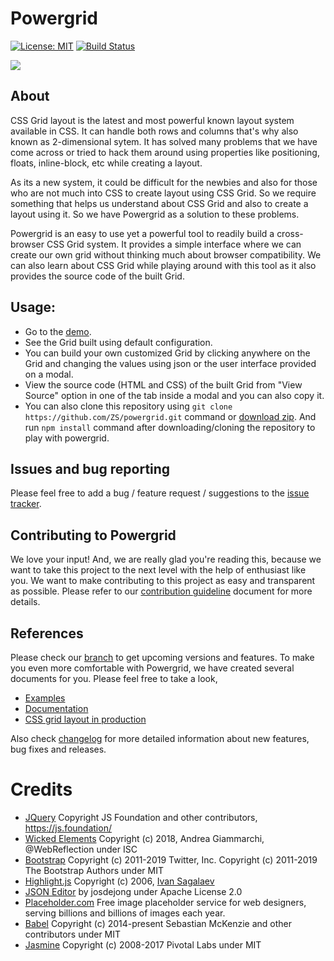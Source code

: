 # Powergrid
[![License: MIT](https://img.shields.io/badge/License-MIT-yellow.svg)](https://opensource.org/licenses/MIT)
[![Build Status](https://travis-ci.com/ZS/powergrid.svg?branch=master)](https://travis-ci.com/ZS/powergrid)


![](https://user-images.githubusercontent.com/40471992/50286013-0b1aa300-0484-11e9-9b0a-648d155e5a2e.png)

## About
CSS Grid layout is the latest and most powerful known layout system available in CSS. It can handle both rows and columns that's why also known as 2-dimensional sytem. It has solved many problems that we have come across or tried to hack them around using properties like positioning, floats, inline-block, etc while creating a layout. 

As its a new system, it could be difficult for the newbies and also for those who are not much into CSS to create layout using CSS Grid. So we require something that helps us understand about CSS Grid and also to create a layout using it. So we have Powergrid as a solution to these problems.     

Powergrid is an easy to use yet a powerful tool to readily build a cross-browser CSS Grid system. It provides a simple interface where we can create our own grid without thinking much about browser compatibility. We can also learn about CSS Grid while playing around with this tool as it also provides the source code of the built Grid.   


## Usage:
  - Go to the [demo](https://zs.github.io/powergrid/).
  - See the Grid built using default configuration.
  - You can build your own customized Grid by clicking anywhere on the Grid and changing the values using json or the user interface provided on a modal.
  - View the source code (HTML and CSS) of the built Grid from "View Source" option in one of the tab inside a modal and you can also copy it.
  - You can also clone this repository using `git clone https://github.com/ZS/powergrid.git` command or [download zip](https://github.com/ZS/powergrid/archive/master.zip). And run `npm install` command after downloading/cloning the repository to play with powergrid.


## Issues and bug reporting 
Please feel free to add a bug / feature request / suggestions to the [issue tracker](https://github.com/ZS/powergrid/issues). 

## Contributing to Powergrid
We love your input! And, we are really glad you're reading this, because we want to take this project to the next level with the help of enthusiast like you. We want to make contributing to this project as easy and transparent as possible. Please refer to our [contribution guideline](https://github.com/ZS/powergrid/blob/master/CONTRIBUTING.md) document for more details.

## References
Please check our [branch](https://github.com/ZS/powergrid) to get upcoming versions and features. To make you even more comfortable with Powergrid, we have created several documents for you. Please feel free to take a look,

- [Examples](https://github.com/ZS/powergrid/wiki/Examples)
- [Documentation](https://github.com/ZS/powergrid/wiki/Documentation)
- [CSS grid layout in production](https://github.com/ZS/powergrid/wiki/CSS-grid-layout-in-production)

Also check [changelog](https://github.com/ZS/powergrid/blob/master/CHANGELOG.md) for more detailed information about new features, bug fixes and releases.


# Credits

- [JQuery](https://github.com/jquery/jquery) Copyright JS Foundation and other contributors, https://js.foundation/
- [Wicked Elements](https://github.com/WebReflection/wicked-elements/) Copyright (c) 2018, Andrea Giammarchi, @WebReflection under ISC
- [Bootstrap](https://github.com/twbs/bootstrap) Copyright (c) 2011-2019 Twitter, Inc. Copyright (c) 2011-2019 The Bootstrap Authors under MIT
- [Highlight.js](https://github.com/highlightjs/highlight.js/) Copyright (c) 2006, [Ivan Sagalaev](https://github.com/highlightjs/highlight.js/blob/master/LICENSE)
- [JSON Editor](https://github.com/josdejong/jsoneditor) by josdejong under Apache License 2.0
- [Placeholder.com](https://placeholder.com/) Free image placeholder service for web designers, serving billions and billions of images each year.
- [Babel](https://github.com/babel/babel) Copyright (c) 2014-present Sebastian McKenzie and other contributors under MIT
- [Jasmine](https://github.com/jasmine/jasmine) Copyright (c) 2008-2017 Pivotal Labs under MIT 
 